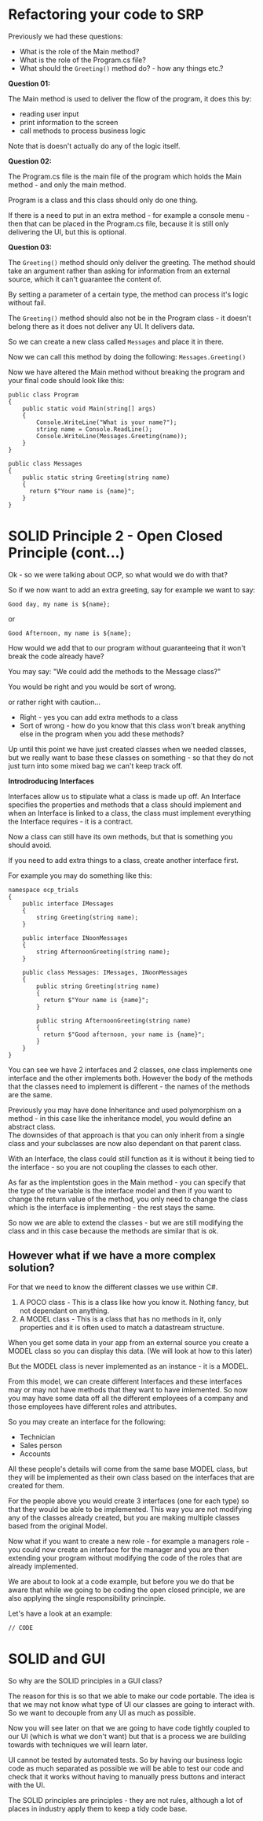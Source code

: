 # Refactoring your code to SRP

Previously we had these questions:

* What is the role of the Main method?
* What is the role of the Program.cs file?
* What should the `Greeting()` method do? - how any things etc.?

**Question 01:**

The Main method is used to deliver the flow of the program, it does this by:

* reading user input
* print information to the screen
* call methods to process business logic

Note that is doesn't actually do any of the logic itself.

**Question 02:**

The Program.cs file is the main file of the program which holds the Main method - and only the main method. 

Program is a class and this class should only do one thing.

If there is a need to put in an extra method - for example a console menu - then that can be placed in the Program.cs file, because it is still only delivering the UI, but this is optional.

**Question 03:**

The `Greeting()` method should only deliver the greeting. The method should take an argument rather than asking for information from an external source, which it can't guarantee the content of.

By setting a parameter of a certain type, the method can process it's logic without fail.

The `Greeting()` method should also not be in the Program class - it doesn't belong there as it does not deliver any UI. It delivers data.

So we can create a new class called `Messages` and place it in there.

Now we can call this method by doing the following: `Messages.Greeting()`

Now we have altered the Main method without breaking the program and your final code should look like this:

```
public class Program 
{
    public static void Main(string[] args) 
    {
        Console.WriteLine("What is your name?");
        string name = Console.ReadLine();
        Console.WriteLine(Messages.Greeting(name)); 
    }
}

public class Messages
{
    public static string Greeting(string name)
    {
      return $"Your name is {name}";
    }
}
```

# SOLID Principle 2 - Open Closed Principle (cont...)

Ok - so we were talking about OCP, so what would we do with that?

So if we now want to add an extra greeting, say for example we want to say:

```
Good day, my name is ${name};
```

or 

```
Good Afternoon, my name is ${name};
```

How would we add that to our program without guaranteeing that it won't break the code already have?

You may say: "We could add the methods to the Message class?"

You would be right and you would be sort of wrong.

or rather right with caution...

* Right - yes you can add extra methods to a class
* Sort of wrong - how do you know that this class won't break anything else in the program when you add these methods?

Up until this point we have just created classes when we needed classes, but we really want to base these classes on something - so that they do not just turn into some mixed bag we can't keep track off.

**Introdroducing Interfaces** 

Interfaces allow us to stipulate what a class is made up off. An Interface specifies the properties and methods that a class should implement and when an Interface is linked to a class, the class must implement everything the Interface requires - it is a contract. 

Now a class can still have its own methods, but that is something you should avoid.

If you need to add extra things to a class, create another interface first.

For example you may do something like this:

```
namespace ocp_trials
{
    public interface IMessages
    {
        string Greeting(string name);
    }

    public interface INoonMessages
    {
        string AfternoonGreeting(string name);
    }

    public class Messages: IMessages, INoonMessages
    {
        public string Greeting(string name)
        {
          return $"Your name is {name}";
        }

        public string AfternoonGreeting(string name)
        {
          return $"Good afternoon, your name is {name}";
        }
    }
}
```

You can see we have 2 interfaces and 2 classes, one class implements one interface and the other implements both. However the body of the methods that the classes need to implement is different - the names of the methods are the same.

Previously you may have done Inheritance and used polymorphism on a method - in this case like the inheritance model, you would define an abstract class.  
The downsides of that approach is that you can only inherit from a single class and your subclasses are now also dependant on that parent class.

With an Interface, the class could still function as it is without it being tied to the interface - so you are not coupling the classes to each other.

As far as the implentstion goes in the Main method - you can specify that the type of the variable is the interface model and then if you want to change the return value of the method, you only need to change the class which is the interface is implementing - the rest stays the same.

So now we are able to extend the classes - but we are still modifying the class and in this case because the methods are similar that is ok. 

## However what if we have a more complex solution?

For that we need to know the different classes we use within C#.

1. A POCO class - This is a class like how you know it. Nothing fancy, but not dependant on anything.
2. A MODEL class - This is a class that has no methods in it, only properties and it is often used to match a datastream structure.

When you get some data in your app from an external source you create a MODEL class so you can display this data. (We will look at how to this later)

But the MODEL class is never implemented as an instance - it is a MODEL.

From this model, we can create different Interfaces and these interfaces may or may not have methods that they want to have imlemented. So now you may have some data off all the different employees of a company and those employees have different roles and attributes.

So you may create an interface for the following:

* Technician
* Sales person
* Accounts

All these people's details will come from the same base MODEL class, but they will be implemented as their own class based on the interfaces that are created for them.

For the people above you would create 3 interfaces (one for each type) so that they would be able to be implemented. This way you are not modifying any of the classes already created, but you are making multiple classes based from the original Model.

Now what if you want to create a new role - for example a managers role - you could now create an interface for the manager and you are then extending your program without modifying the code of the roles that are already implemented.

We are about to look at a code example, but before you we do that be aware that while we going to be coding the open closed principle, we are also applying the single responsibility princinple.

Let's have a look at an example:

```
// CODE
```

# SOLID and GUI

So why are the SOLID principles in a GUI class?

The reason for this is so that we able to make our code portable. The idea is that we may not know what type of UI our classes are going to interact with. So we want to decouple from any UI as much as possible.

Now you will see later on that we are going to have code tightly coupled to our UI (which is what we don't want) but that is a process we are building towards with techniques we will learn later.

UI cannot be tested by automated tests. So by having our business logic code as much separated as possible we will be able to test our code and check that it works without having to manually press buttons and interact with the UI.

The SOLID principles are principles - they are not rules, although a lot of places in industry apply them to keep a tidy code base.